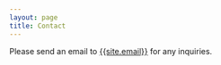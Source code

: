 ```yaml
---
layout: page
title: Contact
---
```


Please send an email to [{{site.email}}](mailto:{{site.email}}) for any
inquiries.

